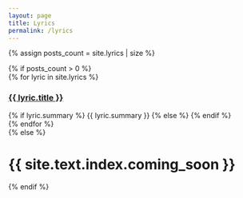 ```yaml
---
layout: page
title: Lyrics
permalink: /lyrics
---
```


<!-- {% for lyric in site.lyrics %}
<div>
  <a href="{{ lyric.url | relative_url }}" class="post-link">
    <h3 class="h1 post-title">{{ lyric.title }}</h3>
  </a>
</div>
{% endfor %} -->
{% assign posts_count = site.lyrics | size %}
<!-- {% include pagination.html %} <hr>-->
<div class="home">
  {% if posts_count > 0 %} 
  <div class="posts">
    {% for lyric in site.lyrics %} 
    <div class="post py3">
      <a href="{{ lyric.url | relative_url }}" class="post-link">
        <h3 class="h1 post-title">{{ lyric.title }}</h3>
      </a>
      <span class="post-summary">
        {% if lyric.summary %}
        {{ lyric.summary }}
        {% else %}
        <!-- {{ post.title }} -->
        {% endif %}
      </span>
    </div>
    {% endfor %}
  </div>
  <!-- <hr>{% include pagination.html %} -->
  {% else %}
  <h1 class='center'>{{ site.text.index.coming_soon }}</h1>
  {% endif %}
</div>